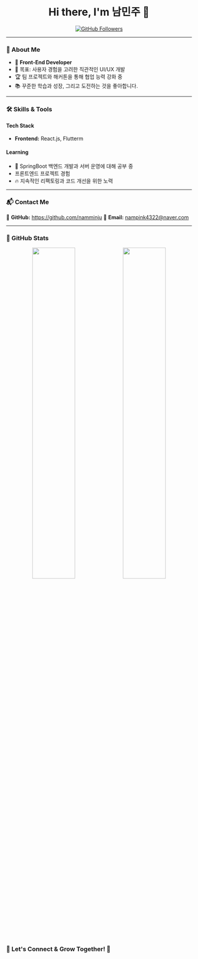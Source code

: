 <h1 align="center">Hi there, I'm 남민주 👋</h1>
<p align="center">
  <a href="https://github.com/namminju">
    <img src="https://img.shields.io/github/followers/남민주?label=Followers&style=social" alt="GitHub Followers">
  </a>
</p>

---

### 🚀 About Me

- 🌱 **Front-End Developer**
- 🎯 목표: 사용자 경험을 고려한 직관적인 UI/UX 개발
- 🏆 팀 프로젝트와 해커톤을 통해 협업 능력 강화 중
- 📚 꾸준한 학습과 성장, 그리고 도전하는 것을 좋아합니다.

---

### 🛠️ Skills & Tools

#### **Tech Stack**

- **Frontend:** React.js, Flutterm

#### **Learning**

- 📖 SpringBoot 백엔드 개발과 서버 운영에 대해 공부 중
- 프론트엔드 프로젝트 경험
- 🔥 지속적인 리팩토링과 코드 개선을 위한 노력

---

### 📬 Contact Me

💬 **GitHub:** https://github.com/namminju
📩 **Email:** nampink4322@naver.com

---

### 🌟 GitHub Stats

<p align="center">
  <img src="https://github-readme-stats.vercel.app/api?username=남민주&show_icons=true&theme=radical" width="48%">
  <img src="https://github-readme-streak-stats.herokuapp.com/?user=남민주&theme=radical" width="48%">
</p>

### 🤝 Let's Connect & Grow Together! 🚀
